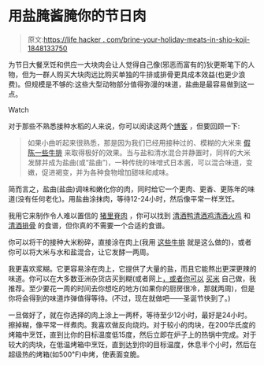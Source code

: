 # 用盐腌酱腌你的节日肉

> 原文:[https://life hacker . com/brine-your-holiday-meats-in-shio-koji-1848133750](https://lifehacker.com/brine-your-holiday-meats-in-shio-koji-1848133750)

为节日大餐烹饪和供应一大块肉会让人觉得自己像(邪恶而富有的)狄更斯笔下的人物，但为一群人购买大块肉远比购买单独的牛排或排骨更具成本效益(也更少浪费)。但规模是不够的:这些大型动物部分值得弥漫的味道，盐曲是最容易做到这一点。

Watch

对于那些不熟悉接种水稻的人来说，你可以阅读这两个[博客](https://lifehacker.com/shio-koji-helps-your-food-be-its-best-self-1826640401?rev=1638220862004) ，但要回顾一下:

> 如果小曲听起来很熟悉，那是因为我们已经用接种过的、模糊的大米来 [假陈一些牛排](https://lifehacker.com/age-your-steaks-with-fish-sauce-and-koji-1825934538) 来取得极好的效果。当与盐和清水混合并静置时，同样的大米发酵并成为盐曲(或“盐曲”)，一种传统的味噌式日本酱，可以混合味道，变嫩，促进褐变，并为各种食物增加甜味和咸味。

简而言之，盐曲(盐曲)调味和嫩化你的肉，同时给它一个更肉、更香、更陈年的味道(没有任何老化)。用盐曲涂抹肉，等待12-24小时，然后像平常一样烹饪。

我用它来制作令人难以置信的 [猪里脊肉](https://lifehacker.com/marinate-all-of-your-pork-in-shio-koji-1831238644) ，你可以找到 [清酒鸭](https://www.seriouseats.com/koji-duck-confit)[清酒鸡](https://www.bonappetit.com/recipe/roast-koji-chicken)[清酒火鸡](https://www.cooksillustrated.com/recipes/9339-koji-turkey) 和 [清酒排骨](https://www.seriouseats.com/koji-prime-rib-recipe) 的食谱，但你真的不需要一个合适的食谱。

你可以将干的接种大米粉碎，直接涂在肉上(我用 [这些牛排](https://lifehacker.com/age-your-steaks-with-fish-sauce-and-koji-1825934538) 就是这么做的)，或者你可以将大米与水和盐混合，让它发酵一两周。

我更喜欢浆糊。它更容易涂在肉上，它提供了大量的盐，而且它能熬出更深更辣的味道。你可以在大多数亚洲杂货店买到糊(或者网上[，或者你可以](https://www.amazon.com/Marukome-Nama-Shio-Koji-Ounce/dp/B00M97K2UU/ref=asc_df_B00M97K2UU/?asc_campaign=InlineText&asc_refurl=https://lifehacker.com/brine-your-holiday-meats-in-shio-koji-1848133750&asc_source=&hvadid=312130924298&hvdev=c&hvdvcmdl=&hvlocint=&hvlocphy=9033617&hvnetw=g&hvpone=&hvpos=&hvptwo=&hvqmt=&hvrand=4826397645831646080&hvtargid=pla-573701832412&linkCode=df0&psc=1&tag=kinjalifehackerlink-20) [买米](https://www.amazon.com/MIYAKO-Malted-making-Pickles-Isesou/dp/B004FH67ZQ?asc_campaign=InlineText&asc_refurl=https://lifehacker.com/brine-your-holiday-meats-in-shio-koji-1848133750&asc_source=&tag=kinjalifehackerlink-20) 自己做，我推荐。至少要花一周的时间去你想吃的地方(如果你的厨房很冷，那就两周)，但是你将会得到的味道炸弹值得等待。(不过，现在就做吧——圣诞节快到了。)

一旦做好了，就在你选择的肉上涂上一两杯，等待至少12小时，最好是24小时。擦掉糊，像平常一样煮肉。我喜欢做反向烧灼。对于较小的肉块，在200华氏度的烤箱中烹饪，直到比你的目标温度低15度，然后立即在炉子上的热锅中完成。对于较大的肉块，在低温烤箱中烹饪，直到达到你的目标温度，休息半个小时，然后在超级热的烤箱(如500℉)中烤，使表面变脆。